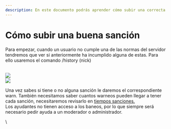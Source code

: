 ```yaml
---
description: En este documento podrás aprender cómo subir una correcta sanción.
---
```


# Cómo subir una buena sanción

Para empezar, cuando un usuario no cumple una de las normas del servidor tendremos que ver si anteriormente ha incumplido alguna de estas. Para ello usaremos el comando /history (nick)

\
![](https://lh5.googleusercontent.com/xXm4G1K2sAMfiYZ\_qweOuDtYRnElDb5B1v7PybCDRJ6GlhZGnmfofew\_CEmIeGQFUeWSFYVZbcxrSQxXKeCmtW1yABQt6fCeKdz7tzSvMRjntb43qmkukQWi3Y8ZAO2J-DnsQHfMJFO3cyUmAtbhjCi4rQ3sqkKEqCbGQjeaexHPoNeh9\_AjDnsgfeat)\
![](https://lh5.googleusercontent.com/bhDAjXkFHVxdRRjqWy15gVHqWejJQAb-iXQ2lsO92rh5vqe5pYgmElniplDv62tT5-xblhxKHJJBH3YBEjMvVSjwm3ode8yvgAkyDxQidb61AKIhfMfA\_OoXe2j26Z-ZYFS2EvjSWhfo0GRQxclWi8ebIruvL4zoG3MH9zsdrHiZADuiMX2JLUIE6vtU)



Una vez sabes si tiene o no alguna sanción le daremos el correspondiente warn. También necesitamos saber cuantos warneos pueden llegar a tener cada sanción, necesitaremos revisarlo en [tiempos sanciones.](tiempos-sanciones.md)\
Los ayudantes no tienen acceso a los baneos, por lo que siempre será necesario pedir ayuda a un moderador o administrador.

\
